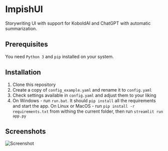# ImpishUI
Storywriting UI with support for KoboldAI and ChatGPT with automatic summarization.

## Prerequisites

You need `Python 3` and `pip` installed on your system.

## Installation

1. Clone this repository
2. Create a copy of `config_example.yaml` and rename it to `config.yaml`
3. Check settings available in `config.yaml` and adjust them to your liking
4. On Windows - run `run.bat`. It should `pip install` all the requirements and start the app.
   On Linux or MacOS - run `pip install -r requirements.txt` from withing the current folder, then run `streamlit run app.py`


## Screenshots

![Screenshot](https://media.discordapp.net/attachments/874894021821087745/1090667034041405470/image.png?width=1786&height=905)
